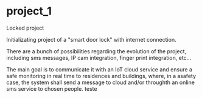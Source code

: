 # project_1
Locked project

Initializating project of a "smart door lock" with internet connection.

There are a bunch of possibilities regarding the evolution of the project, including sms messages, IP cam integration, finger print integration, etc...

The main goal is to communicate it with an IoT cloud service and ensure a safe monitoring in real time to residences and buildings, where, in a asafety case, the system shall send a message to cloud and/or throughth an online sms service to chosen people.
teste

